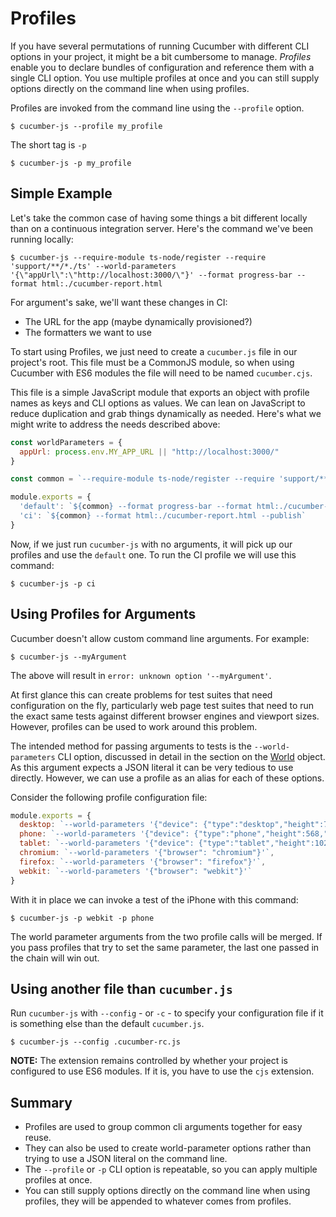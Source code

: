 # Profiles

If you have several permutations of running Cucumber with different CLI options in your project, it might be a bit cumbersome to manage. *Profiles* enable you to declare bundles of configuration and reference them with a single CLI option. You use multiple profiles at once and you can still supply options directly on the command line when using profiles.

Profiles are invoked from the command line using the `--profile` option.

```shell
$ cucumber-js --profile my_profile
```

The short tag is `-p`

```shell
$ cucumber-js -p my_profile
```

## Simple Example

Let's take the common case of having some things a bit different locally than on a continuous integration server. Here's the command we've been running locally:

```shell
$ cucumber-js --require-module ts-node/register --require 'support/**/*./ts' --world-parameters '{\"appUrl\":\"http://localhost:3000/\"}' --format progress-bar --format html:./cucumber-report.html
```

For argument's sake, we'll want these changes in CI:

- The URL for the app (maybe dynamically provisioned?)
- The formatters we want to use

To start using Profiles, we just need to create a `cucumber.js` file in our project's root. This file must be a CommonJS module, so when using Cucumber with ES6 modules the file will need to be named `cucumber.cjs`. 

This file is a simple JavaScript module that exports an object with profile names as keys and CLI options as values. We can lean on JavaScript to reduce duplication and grab things dynamically as needed. Here's what we might write to address the needs described above:

```javascript
const worldParameters = {
  appUrl: process.env.MY_APP_URL || "http://localhost:3000/"
}

const common = `--require-module ts-node/register --require 'support/**/*./ts' --world-parameters '${JSON.stringify(worldParameters)}'`

module.exports = {
  'default': `${common} --format progress-bar --format html:./cucumber-report.html`,
  'ci': `${common} --format html:./cucumber-report.html --publish`
}
```

Now, if we just run `cucumber-js` with no arguments, it will pick up our profiles and use the `default` one.  To run the CI profile we will use this command:

```shell
$ cucumber-js -p ci
```

## Using Profiles for Arguments

Cucumber doesn't allow custom command line arguments. For example:

```shell
$ cucumber-js --myArgument
```

The above will result in `error: unknown option '--myArgument'`.

At first glance this can create problems for test suites that need configuration on the fly, particularly web page test suites that need to run the exact same tests against different browser engines and viewport sizes. However, profiles can be used to work around this problem.

The intended method for passing arguments to tests is the `--world-parameters` CLI option, discussed in detail in the section on the [World](./support_files/world.md) object. As this argument expects a JSON literal it can be very tedious to use directly. However, we can use a profile as an alias for each of these options.

Consider the following profile configuration file:

```javascript 
module.exports = {
  desktop: `--world-parameters '{"device": {"type":"desktop","height":720,"width":1280}}'`,
  phone: `--world-parameters '{"device": {"type":"phone","height":568,"width":320}}'`,
  tablet: `--world-parameters '{"device": {"type":"tablet","height":1024,"width":768}}'`,
  chromium: `--world-parameters '{"browser": "chromium"}'`,
  firefox: `--world-parameters '{"browser": "firefox"}'`,
  webkit: `--world-parameters '{"browser": "webkit"}'`
}
```
With it in place we can invoke a test of the iPhone with this command:

```shell
$ cucumber-js -p webkit -p phone
```

The world parameter arguments from the two profile calls will be merged. If you pass profiles that try to set the same parameter, the last one passed in the chain will win out.

## Using another file than `cucumber.js`

Run `cucumber-js` with `--config` - or `-c` - to specify your configuration file if it is something else than the default `cucumber.js`.

```shell
$ cucumber-js --config .cucumber-rc.js
```

**NOTE:** The extension remains controlled by whether your project is configured to use ES6 modules. If it is, you have to use the `cjs` extension.

## Summary
- Profiles are used to group common cli arguments together for easy reuse.
- They can also be used to create world-parameter options rather than trying to use a JSON literal on the command line.
- The `--profile` or `-p` CLI option is repeatable, so you can apply multiple profiles at once.
- You can still supply options directly on the command line when using profiles, they will be appended to whatever comes from profiles.
